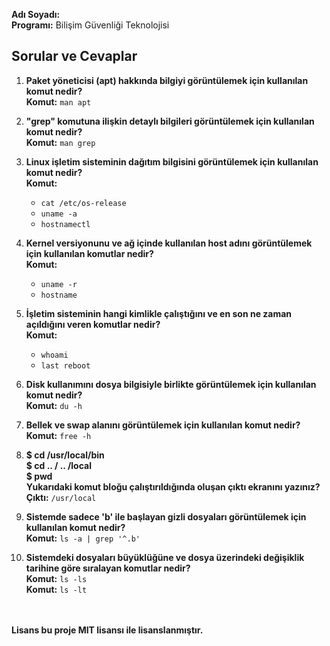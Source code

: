 **Adı Soyadı:**   
**Programı:** Bilişim Güvenliği Teknolojisi  

## Sorular ve Cevaplar

1. **Paket yöneticisi (apt) hakkında bilgiyi görüntülemek için kullanılan komut nedir?**  
   **Komut:** `man apt`

2. **"grep" komutuna ilişkin detaylı bilgileri görüntülemek için kullanılan komut nedir?**  
   **Komut:** `man grep`

3. **Linux işletim sisteminin dağıtım bilgisini görüntülemek için kullanılan komut nedir?**  
   **Komut:** 
   - `cat /etc/os-release`
   - `uname -a`
   - `hostnamectl`

4. **Kernel versiyonunu ve ağ içinde kullanılan host adını görüntülemek için kullanılan komutlar nedir?**  
   **Komut:** 
   - `uname -r`
   - `hostname`

5. **İşletim sisteminin hangi kimlikle çalıştığını ve en son ne zaman açıldığını veren komutlar nedir?**  
   **Komut:** 
   - `whoami`
   - `last reboot`

6. **Disk kullanımını dosya bilgisiyle birlikte görüntülemek için kullanılan komut nedir?**  
   **Komut:** `du -h`

7. **Bellek ve swap alanını görüntülemek için kullanılan komut nedir?**  
   **Komut:** `free -h`
   
8. **$ cd /usr/local/bin**
   <br>
   **$ cd .. / .. /local**
   <br>
   **$ pwd**
   <br>
   **Yukarıdaki komut bloğu çalıştırıldığında oluşan çıktı ekranını yazınız?**
   <br>
   **Çıktı:** `/usr/local`
   
9. **Sistemde sadece 'b' ile başlayan gizli dosyaları görüntülemek için kullanılan komut nedir?**  
  **Komut:** `ls -a | grep '^.b'`

10. **Sistemdeki dosyaları büyüklüğüne ve dosya üzerindeki değişiklik tarihine göre sıralayan komutlar nedir?**  
 **Komut:**  `ls -ls`
<br>**Komut:**  `ls -lt`

<br><br>
**Lisans bu proje MIT lisansı ile lisanslanmıştır.**
